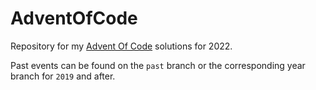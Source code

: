 # AdventOfCode

Repository for my [Advent Of Code](http://adventofcode.com/) solutions for 2022.

Past events can be found on the `past` branch or the corresponding year branch for `2019` and after.
